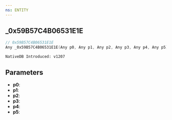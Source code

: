 ```yaml
---
ns: ENTITY
---
```

## _0x59B57C4B06531E1E

```c
// 0x59B57C4B06531E1E
Any _0x59B57C4B06531E1E(Any p0, Any p1, Any p2, Any p3, Any p4, Any p5);
```

```
NativeDB Introduced: v1207
```

## Parameters
* **p0**:
* **p1**:
* **p2**:
* **p3**:
* **p4**:
* **p5**:

